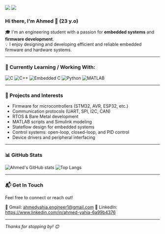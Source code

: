 <img src="https://bad-apple-github-readme.vercel.app/api?show_bg=1&username=ahmed"> 
<img src="https://github-profile-trophy.vercel.app/?username=ahmed"> 
<br> 

### Hi there, I'm Ahmed 👋 (23 y.o)  
🎓 I'm an engineering student with a passion for **embedded systems** and **firmware development**.  
💡 I enjoy designing and developing efficient and reliable embedded firmware and hardware systems.  

---

### 🧠 Currently Learning / Working With:
![C](https://img.shields.io/badge/C-00599C?style=for-the-badge&logo=c&logoColor=white)
![C++](https://img.shields.io/badge/C++-00599C?style=for-the-badge&logo=cplusplus&logoColor=white)
![Embedded C](https://img.shields.io/badge/Embedded%20C-009688?style=for-the-badge)
![Python](https://img.shields.io/badge/Python-3776AB?style=for-the-badge&logo=python&logoColor=white)
![MATLAB](https://img.shields.io/badge/MATLABS_cipring-0076A8?style=for-the-badge&logo=mathworks&logoColor=white)


---

### 🚀 Projects and Interests
-  Firmware for microcontrollers (STM32, AVR, ESP32, etc.)
-  Communication protocols (UART, SPI, I2C, CAN)
-  RTOS & Bare Metal development
-  MATLAB scripts and Simulink modeling
-  Stateflow design for embedded systems
-  Control systems: open-loop, closed-loop, and PID control
-  Device drivers and peripheral interfacing

---

### 📊 GitHub Stats
![Ahmed's GitHub stats](https://github-readme-stats.vercel.app/api?username=ahmed&show_icons=true&theme=tokyonight)
![Top Langs](https://github-readme-stats.vercel.app/api/top-langs/?username=ahmed&layout=compact&theme=tokyonight)

---

### 📬 Get In Touch
Feel free to connect or reach out!

📧 Gmail:    ahmedyahia.engineer1@gmail.com 
💼 LinkedIn: https://www.linkedin.com/in/ahmed-yahia-6a99b4376


---

_Thanks for stopping by! 😊_
